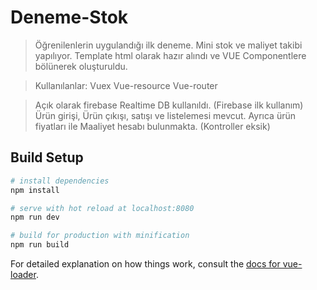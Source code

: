 # Deneme-Stok

> Öğrenilenlerin uygulandığı ilk deneme. Mini stok ve maliyet takibi yapılıyor. Template html olarak hazır alındı ve VUE Componentlere bölünerek oluşturuldu.

> Kullanılanlar:
> Vuex
> Vue-resource
> Vue-router

> Açık olarak firebase Realtime DB kullanıldı. (Firebase ilk kullanım)
> Ürün girişi, Ürün çıkışı, satışı ve listelemesi mevcut.
> Ayrıca ürün fiyatları ile Maaliyet hesabı bulunmakta. (Kontroller eksik)


## Build Setup

```bash
# install dependencies
npm install

# serve with hot reload at localhost:8080
npm run dev

# build for production with minification
npm run build
```

For detailed explanation on how things work, consult the [docs for vue-loader](http://vuejs.github.io/vue-loader).

